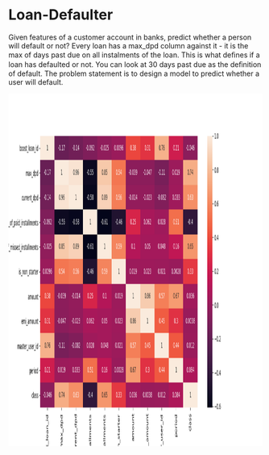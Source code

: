 # Loan-Defaulter
Given features of a customer account in banks, predict whether a person will default or not?
Every loan has a max_dpd column against it - it is the max of days past due on all instalments of the loan. This is what deﬁnes if a loan has defaulted or not. You can look at 30 days past due as the deﬁnition of default. 
The problem statement is to design a model to predict whether a user will default. 

<p align="center">
  <img src = "https://github.com/nehamehta2110/Loan-Defaulter/blob/master/Features.png" width=800 height=700>
 </p>
